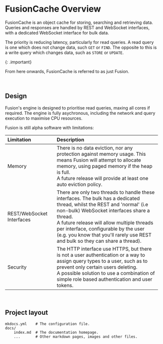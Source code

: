 # FusionCache Overview

FusionCache is an object cache for storing, searching and retrieving data. Queries and responses are handled by REST and WebSocket interfaces, with a dedicated WebSocket interface for bulk data.

The priority is reducing latency, particularly for read queries. A read query is one which does not change data, such `GET` or `FIND`. The opposite to this is a write query which changes data, such as `STORE` or `UPDATE`.

{: .important}

From here onwards, FusionCache is referred to as just Fusion.

<br/>

## Design

Fusion's engine is designed to prioritise read queries, maxing all cores if required. The engine is fully asychronous, including the network and query execution to maximise CPU resources. 

Fusion is still alpha software with limitations:


| Limitation            | Description               |
|:----------------------|:--------------------------|
|Memory | There is no data eviction, nor any protection against memory usage. This means Fusion will attempt to allocate memory, using paged memory if the heap is full. <br/> A future release will provide at least one auto eviction policy. |
|REST/WebSocket Interfaces| There are only two threads to handle these interfaces. The bulk has a dedicated thread, whilst the REST and 'normal' (i.e non-bulk) WebSocket interfaces share a thread.<br/> A future release will allow multiple threads per interface, configurable by the user (e.g. you know that you'll rarely use REST and bulk so they can share a thread).|
|Security| The HTTP interface use HTTPS, but there is not a user authentication or a way to assign query types to a user, such as to prevent only certain users deleting.<br/>A possible solution to use a combination of simple role based authentication and user tokens.

<br/>


## Project layout

    mkdocs.yml    # The configuration file.
    docs/
        index.md  # The documentation homepage.
        ...       # Other markdown pages, images and other files.
